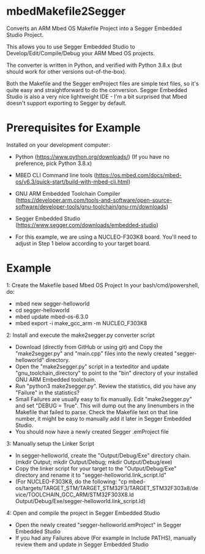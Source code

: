 # mbedMakefile2Segger
Converts an ARM Mbed OS Makefile Project into a Segger Embedded Studio Project.

This allows you to use Segger Embedded Studio to Develop/Edit/Compile/Debug your ARM Mbed OS projects.

The converter is written in Python, and verified with Python 3.8.x (but should work for other versions out-of-the-box).

Both the Makefile and the Segger emProject files are simple text files, so it's quite easy and straightforward to do the conversion.
Segger Embedded Studio is also a very nice lightweight IDE - I'm a bit surprised that Mbed doesn't support exporting to Segger by default.

# Prerequisites for Example

Installed on your development computer:
- Python (https://www.python.org/downloads/) (If you have no preference, pick Python 3.8.x)
- MBED CLI Command line tools (https://os.mbed.com/docs/mbed-os/v6.3/quick-start/build-with-mbed-cli.html)
- GNU ARM Embedded Toolchain Compiler (https://developer.arm.com/tools-and-software/open-source-software/developer-tools/gnu-toolchain/gnu-rm/downloads)
- Segger Embedded Studio (https://www.segger.com/downloads/embedded-studio)

- For this example, we are using a NUCLEO-F303K8 board. You'll need to adjust in Step 1 below according to your target board.

# Example


1: Create the Makefile based Mbed OS Project
In your bash/cmd/powershell, do:
- mbed new segger-helloworld
- cd segger-helloworld
- mbed update mbed-os-6.3.0
- mbed export -i make_gcc_arm -m NUCLEO_F303K8

2: Install and execute the make2segger.py converter script
- Download (directly from GitHub or using git) and Copy the "make2segger.py" and "main.cpp" files into the newly created "segger-helloworld" directory.
- Open the "make2segger.py" script in a texteditor and update "gnu_toolchain_directory" to point to the "bin" directory of your installed GNU ARM Embedded toolchain.
- Run "python3 make2segger.py". Review the statistics, did you have any "Failure" in the statistics?
- Small Failures are usually easy to fix manually. Edit "make2segger.py" and set "DEBUG = True". This will dump out the any linenumbers in the Makefile that failed to parse. Check the Makefile text on that line number, it might be easy to manually add it later in Segger Embedded Studio.
- You should now have a newly created Segger .emProject file

3: Manually setup the Linker Script
- In segger-helloworld, create the "Output/Debug/Exe" directory chain. (mkdir Output; mkdir Output/Debug; mkdir Output/Debug/exe)
- Copy the linker script for your target to the "Output/Debug/Exe" directory and rename it to "segger-helloworld.link_script.ld"
- (For NUCLEO-F303K8, do the following: "cp mbed-os/targets/TARGET_STM/TARGET_STM32F3/TARGET_STM32F303x8/device/TOOLCHAIN_GCC_ARM/STM32F303X8.ld Output/Debug/Exe/segger-helloworld.link_script.ld)

4: Open and compile the project in Segger Embedded Studio
- Open the newly created "segger-helloworld.emProject" in Segger Embedded Studio
- If you had any Failures above (For example in Include PATHS), manually review them and update in Segger Embedded Studio
